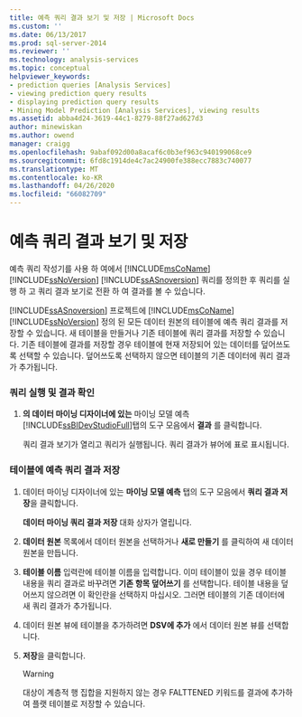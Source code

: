 ```yaml
---
title: 예측 쿼리 결과 보기 및 저장 | Microsoft Docs
ms.custom: ''
ms.date: 06/13/2017
ms.prod: sql-server-2014
ms.reviewer: ''
ms.technology: analysis-services
ms.topic: conceptual
helpviewer_keywords:
- prediction queries [Analysis Services]
- viewing prediction query results
- displaying prediction query results
- Mining Model Prediction [Analysis Services], viewing results
ms.assetid: abba4d24-3619-44c1-8279-88f27ad627d3
author: minewiskan
ms.author: owend
manager: craigg
ms.openlocfilehash: 9abaf092d00a8acaf6c0b3ef963c940199068ce9
ms.sourcegitcommit: 6fd8c1914de4c7ac24900fe388ecc7883c740077
ms.translationtype: MT
ms.contentlocale: ko-KR
ms.lasthandoff: 04/26/2020
ms.locfileid: "66082709"
---
```

# <a name="view-and-save-the-results-of-a-prediction-query"></a>예측 쿼리 결과 보기 및 저장
  예측 쿼리 작성기를 사용 하 여에서 [!INCLUDE[msCoName](../../includes/msconame-md.md)] [!INCLUDE[ssNoVersion](../../includes/ssnoversion-md.md)] [!INCLUDE[ssASnoversion](../../includes/ssasnoversion-md.md)] 쿼리를 정의한 후 쿼리를 실행 하 고 쿼리 결과 보기로 전환 하 여 결과를 볼 수 있습니다.  
  
 [!INCLUDE[ssASnoversion](../../includes/ssasnoversion-md.md)] 프로젝트에 [!INCLUDE[msCoName](../../includes/msconame-md.md)] [!INCLUDE[ssNoVersion](../../includes/ssnoversion-md.md)] 정의 된 모든 데이터 원본의 테이블에 예측 쿼리 결과를 저장할 수 있습니다. 새 테이블을 만들거나 기존 테이블에 쿼리 결과를 저장할 수 있습니다. 기존 테이블에 결과를 저장할 경우 테이블에 현재 저장되어 있는 데이터를 덮어쓰도록 선택할 수 있습니다. 덮어쓰도록 선택하지 않으면 테이블의 기존 데이터에 쿼리 결과가 추가됩니다.  
  
### <a name="run-a-query-and-view-the-results"></a>쿼리 실행 및 결과 확인  
  
1.  **의 데이터 마이닝 디자이너에 있는** 마이닝 모델 예측 [!INCLUDE[ssBIDevStudioFull](../../includes/ssbidevstudiofull-md.md)]탭의 도구 모음에서 **결과** 를 클릭합니다.  
  
     쿼리 결과 보기가 열리고 쿼리가 실행됩니다. 쿼리 결과가 뷰어에 표로 표시됩니다.  
  
### <a name="save-the-results-of-a-prediction-query-to-a-table"></a>테이블에 예측 쿼리 결과 저장  
  
1.  데이터 마이닝 디자이너에 있는 **마이닝 모델 예측** 탭의 도구 모음에서 **쿼리 결과 저장**을 클릭합니다.  
  
     **데이터 마이닝 쿼리 결과 저장** 대화 상자가 열립니다.  
  
2.  **데이터 원본** 목록에서 데이터 원본을 선택하거나 **새로 만들기** 를 클릭하여 새 데이터 원본을 만듭니다.  
  
3.  **테이블 이름** 입력란에 테이블 이름을 입력합니다. 이미 테이블이 있을 경우 테이블 내용을 쿼리 결과로 바꾸려면 **기존 항목 덮어쓰기** 를 선택합니다. 테이블 내용을 덮어쓰지 않으려면 이 확인란을 선택하지 마십시오. 그러면 테이블의 기존 데이터에 새 쿼리 결과가 추가됩니다.  
  
4.  데이터 원본 뷰에 테이블을 추가하려면 **DSV에 추가** 에서 데이터 원본 뷰를 선택합니다.  
  
5.  **저장**을 클릭합니다.  
  
    > [!WARNING]  
    >  대상이 계층적 행 집합을 지원하지 않는 경우 FALTTENED 키워드를 결과에 추가하여 플랫 테이블로 저장할 수 있습니다.  
  
  
